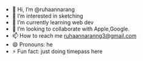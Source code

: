 - 👋 Hi, I’m @ruhaannarang
- 👀 I’m interested in sketching
- 🌱 I’m currently learning web dev
- 💞️ I’m looking to collaborate with Apple,Google.
- 📫 How to reach me ruhaannaranng3@gmail.com
- 😄 Pronouns: he
- ⚡ Fun fact: just doing timepass here

<!---
ruhaannarang/ruhaannarang is a ✨ special ✨ repository because its `README.md` (this file) appears on your GitHub profile.
You can click the Preview link to take a look at your changes.
--->

